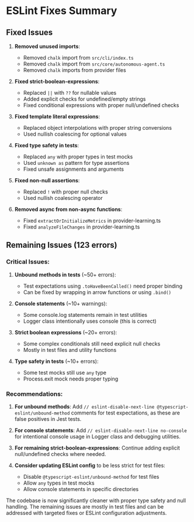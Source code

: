 # ESLint Fixes Summary

## Fixed Issues

1. **Removed unused imports**:
   - Removed `chalk` import from `src/cli/index.ts`
   - Removed `chalk` import from `src/core/autonomous-agent.ts`
   - Removed `chalk` imports from provider files

2. **Fixed strict-boolean-expressions**:
   - Replaced `||` with `??` for nullable values
   - Added explicit checks for undefined/empty strings
   - Fixed conditional expressions with proper null/undefined checks

3. **Fixed template literal expressions**:
   - Replaced object interpolations with proper string conversions
   - Used nullish coalescing for optional values

4. **Fixed type safety in tests**:
   - Replaced `any` with proper types in test mocks
   - Used `unknown as` pattern for type assertions
   - Fixed unsafe assignments and arguments

5. **Fixed non-null assertions**:
   - Replaced `!` with proper null checks
   - Used nullish coalescing operator

6. **Removed async from non-async functions**:
   - Fixed `extractOrInitializeMetrics` in provider-learning.ts
   - Fixed `analyzeFileChanges` in provider-learning.ts

## Remaining Issues (123 errors)

### Critical Issues:
1. **Unbound methods in tests** (~50+ errors):
   - Test expectations using `.toHaveBeenCalled()` need proper binding
   - Can be fixed by wrapping in arrow functions or using `.bind()`

2. **Console statements** (~10+ warnings):
   - Some console.log statements remain in test utilities
   - Logger class intentionally uses console (this is correct)

3. **Strict boolean expressions** (~20+ errors):
   - Some complex conditionals still need explicit null checks
   - Mostly in test files and utility functions

4. **Type safety in tests** (~10+ errors):
   - Some test mocks still use `any` type
   - Process.exit mock needs proper typing

### Recommendations:

1. **For unbound methods**: Add `// eslint-disable-next-line @typescript-eslint/unbound-method` comments for test expectations, as these are false positives in Jest tests.

2. **For console statements**: Add `// eslint-disable-next-line no-console` for intentional console usage in Logger class and debugging utilities.

3. **For remaining strict-boolean-expressions**: Continue adding explicit null/undefined checks where needed.

4. **Consider updating ESLint config** to be less strict for test files:
   - Disable `@typescript-eslint/unbound-method` for test files
   - Allow `any` types in test mocks
   - Allow console statements in specific directories

The codebase is now significantly cleaner with proper type safety and null handling. The remaining issues are mostly in test files and can be addressed with targeted fixes or ESLint configuration adjustments.